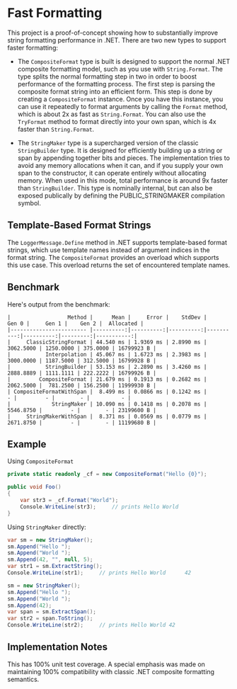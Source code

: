 # Fast Formatting

This project is a proof-of-concept showing how to substantially improve string formatting performance in .NET.
There are two new types to support faster formatting:

* The `CompositeFormat` type is built is designed to support the
normal .NET composite formatting model, such as you use with `String.Format`. The type splits
the normal formatting step in two in order to boost performance of the formatting process. 
The first step is parsing the composite format string into an efficient form. This step is done
by creating a `CompositeFormat` instance. Once you have this instance, you can use it repeatedly
to format arguments by calling the `Format` method, which is about 2x as fast as `String.Format`.
You can also use the `TryFormat` method to format directly into your own span, which is 4x faster
than `String.Format`.

* The `StringMaker` type is a supercharged version of the classic `StringBuilder` type. It
is designed for efficiently building up a string or span by appending together bits and
pieces. The implementation tries to avoid any memory allocations when it can, and if you
supply your own span to the constructor, it can operate entirely without allocating memory.
When used in this mode, total performance is around 9x faster than `StringBuilder`. This type is 
nominally internal, but can also be exposed publically by defining the PUBLIC_STRINGMAKER
compilation symbol.

## Template-Based Format Strings

The `LoggerMessage.Define` method in .NET supports template-based format strings,
which use template names instead of argument indices in the format string. The
`CompositeFormat` provides an overload which supports this use case. This overload
returns the set of encountered template names.

## Benchmark

Here's output from the benchmark:

```
|                  Method |      Mean |     Error |    StdDev |     Gen 0 |     Gen 1 |    Gen 2 |  Allocated |
|------------------------ |----------:|----------:|----------:|----------:|----------:|---------:|-----------:|
|     ClassicStringFormat | 44.540 ms | 1.9369 ms | 2.8990 ms | 3062.5000 | 1250.0000 | 375.0000 | 16799923 B |
|           Interpolation | 45.067 ms | 1.6723 ms | 2.3983 ms | 3000.0000 | 1187.5000 | 312.5000 | 16799928 B |
|           StringBuilder | 53.153 ms | 2.2890 ms | 3.4260 ms | 2888.8889 | 1111.1111 | 222.2222 | 16799926 B |
|         CompositeFormat | 21.679 ms | 0.1913 ms | 0.2682 ms | 2062.5000 |  781.2500 | 156.2500 | 11999930 B |
| CompositeFormatWithSpan |  8.499 ms | 0.0866 ms | 0.1242 ms |         - |         - |        - |          - |
|             StringMaker | 10.090 ms | 0.1418 ms | 0.2078 ms | 5546.8750 |         - |        - | 23199600 B |
|     StringMakerWithSpan |  8.371 ms | 0.0569 ms | 0.0779 ms | 2671.8750 |         - |        - | 11199680 B |

```

## Example

Using `CompositeFormat`

```csharp
private static readonly _cf = new CompositeFormat("Hello {0}");

public void Foo()
{
    var str3 = _cf.Format("World");
    Console.WriteLine(str3);     // prints Hello World
}
```

Using `StringMaker` directly:

```csharp
var sm = new StringMaker();
sm.Append("Hello ");
sm.Append("World ");
sm.Append(42, "", null, 5);
var str1 = sm.ExtractString();
Console.WriteLine(str1);     // prints Hello World      42

sm = new StringMaker();
sm.Append("Hello ");
sm.Append("World ");
sm.Append(42);
var span = sm.ExtractSpan();
var str2 = span.ToString();
Console.WriteLine(str2);     // prints Hello World 42
```

## Implementation Notes

This has 100% unit test coverage. A special emphasis was made on
maintaining 100% compatibility with classic .NET composite formatting
semantics.
